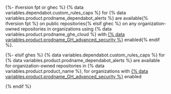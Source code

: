 {%- ifversion fpt or ghec %}
{% data variables.dependabot.custom_rules_caps %} for {% data variables.product.prodname_dependabot_alerts %} are available{% ifversion fpt %} on public repositories{% elsif ghec %} on any organization-owned repositories in organizations using {% data variables.product.prodname_ghe_cloud %} with [{% data variables.product.prodname_GH_advanced_security %}](/get-started/learning-about-github/about-github-advanced-security) enabled{% endif %}.

{%- elsif ghes %}
{% data variables.dependabot.custom_rules_caps %} for {% data variables.product.prodname_dependabot_alerts %} are available for organization-owned repositories in {% data variables.product.product_name %}, for organizations with [{% data variables.product.prodname_GH_advanced_security %}](/get-started/learning-about-github/about-github-advanced-security) enabled

{% endif %}
